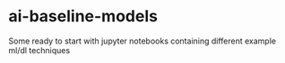 # ai-baseline-models
Some ready to start with jupyter notebooks containing different example ml/dl techniques
